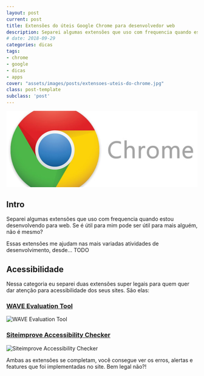 ```yaml
---
layout: post
current: post
title: Extensões do úteis Google Chrome para desenvolvedor web
description: Separei algumas extensões que uso com frequencia quando estou desenvolvendo para web. Se é útil para mim pode ser útil para mais alguém, não é mesmo?
# date: 2018-09-29
categories: dicas
tags:
- chrome
- google
- dicas
- apps
cover: "assets/images/posts/extensoes-uteis-do-chrome.jpg"
class: post-template
subclass: 'post'
---
```


![Extensões do úteis Google Chrome para desenvolvedor web](assets/images/posts/extensoes-uteis-do-chrome.jpg)

## Intro

Separei algumas extensões que uso com frequencia quando estou desenvolvendo para web. Se é útil para mim pode ser útil para mais alguém, não é mesmo?

Essas extensões me ajudam nas mais variadas atividades de desenvolvimento, desde... TODO

## Acessibilidade

Nessa categoria eu separei duas extensões super legais para quem quer dar atenção para acessibilidade dos seus sites. São elas:

### [WAVE Evaluation Tool](https://chrome.google.com/webstore/detail/wave-evaluation-tool/jbbplnpkjmmeebjpijfedlgcdilocofh)

![WAVE Evaluation Tool](https://lh3.googleusercontent.com/pWuGtAxAUGMBUtVsQUXIqgK3XAFeMQQIpBtcjGvf_A7gG1_Sba31fAJxXz-IY5R-bmJuT0-r=w640-h400-e365)


### [Siteimprove Accessibility Checker](https://chrome.google.com/webstore/detail/siteimprove-accessibility/efcfolpjihicnikpmhnmphjhhpiclljc)

![Siteimprove Accessibility Checker](https://lh3.googleusercontent.com/h3OCbRS-i7HCxkayref9b4RLeGLtssXXUd9nHj8mudA3xl4MVsdsQwkNrdMNQOGzXFP2VrIFgQ=w640-h400-e365)

Ambas as extensões se completam, você consegue ver os erros, alertas e features que foi implementadas no site. Bem legal não?!

##